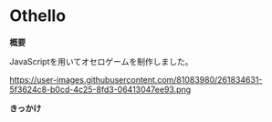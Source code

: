 # Othello
**概要**

JavaScriptを用いてオセロゲームを制作しました。

https://user-images.githubusercontent.com/81083980/261834631-5f3624c8-b0cd-4c25-8fd3-06413047ee93.png

**きっかけ**

